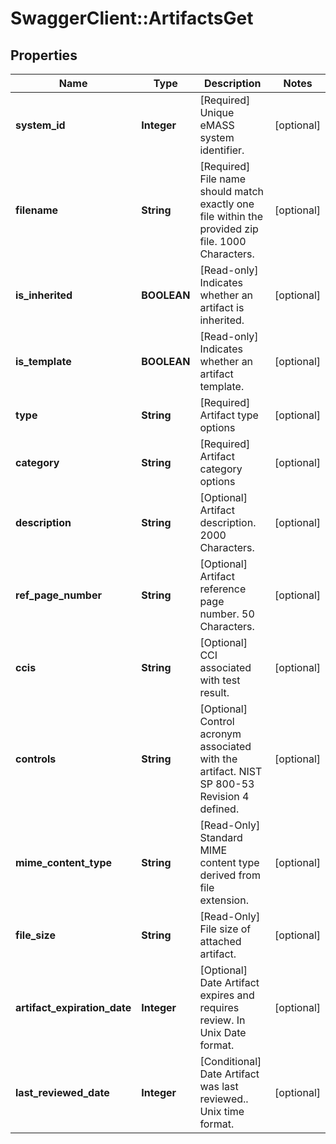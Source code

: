 # SwaggerClient::ArtifactsGet

## Properties
Name | Type | Description | Notes
------------ | ------------- | ------------- | -------------
**system_id** | **Integer** | [Required] Unique eMASS system identifier. | [optional] 
**filename** | **String** | [Required] File name should match exactly one file within the provided zip file. 1000 Characters. | [optional] 
**is_inherited** | **BOOLEAN** | [Read-only] Indicates whether an artifact is inherited. | [optional] 
**is_template** | **BOOLEAN** | [Read-only] Indicates whether an artifact template. | [optional] 
**type** | **String** | [Required] Artifact type options | [optional] 
**category** | **String** | [Required] Artifact category options | [optional] 
**description** | **String** | [Optional] Artifact description. 2000 Characters. | [optional] 
**ref_page_number** | **String** | [Optional] Artifact reference page number. 50 Characters. | [optional] 
**ccis** | **String** | [Optional] CCI associated with test result. | [optional] 
**controls** | **String** | [Optional] Control acronym associated with the artifact. NIST SP 800-53 Revision 4 defined. | [optional] 
**mime_content_type** | **String** | [Read-Only] Standard MIME content type derived from file extension. | [optional] 
**file_size** | **String** | [Read-Only] File size of attached artifact. | [optional] 
**artifact_expiration_date** | **Integer** | [Optional] Date Artifact expires and requires review. In Unix Date format. | [optional] 
**last_reviewed_date** | **Integer** | [Conditional] Date Artifact was last reviewed.. Unix time format. | [optional] 

